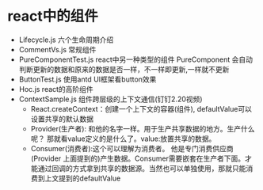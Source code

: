 # react中的组件
  - Lifecycle.js         六个生命周期介绍
  - CommentVs.js         常规组件
  - PureComponentTest.js react中另一种类型的组件
    PureComponent        会自动判断更新的数据和原来的数据是否一样，不一样即更新,一样就不更新
  - ButtonTest.js        使用antd UI框架看button效果
  - Hoc.js               react的高阶组件
  - ContextSample.js     组件跨层级的上下文通信(钉钉2.20视频)
    - React.createContext：创建一个上下文的容器(组件), defaultValue可以设置共享的默认数据
    - Provider(生产者): 和他的名字一样。用于生产共享数据的地方。生产什么呢？ 那就看value定义的是什么了。value:放置共享的数据。
    - Consumer(消费者):这个可以理解为消费者。 他是专门消费供应商(Provider 上面提到的)产生数据。Consumer需要嵌套在生产者下面。才能通过回调的方式拿到共享的数据源。当然也可以单独使用，那就只能消费到上文提到的defaultValue
